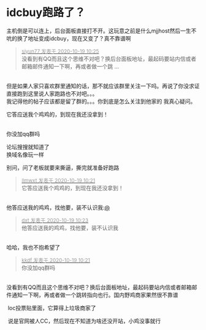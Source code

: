 # idcbuy跑路了？


主机倒是可以连上，后台面板直接打不开。这玩意之前是什么mjjhost然后一生不吭的换了地址变成idcbuy，现在又变了？真不靠谱啊

<div class="quote"><blockquote><font size="2"><a href="https://www.hostloc.com/forum.php?mod=redirect&amp;goto=findpost&amp;pid=9320441&amp;ptid=755885" target="_blank"><font color="#999999">siyun77 发表于 2020-10-19 10:25</font></a></font><br />
没看到有QQ而且这个思维不对吧？换后台面板地址，最起码要站内信或者邮箱邮件通知一下啊，再或者做一个跳 ...</blockquote></div><br />
但是如果人家只喜欢群里通知的话，那不就应该群里关注一下吗。再说了你没求证直接跑到这里说人家跑路也不对吧。。。<br />
我记得他的帖子应该都是留了群的。。。你到底是怎么关注到他家的 我真心疑问。

它答应送我个鸡鸡的，到现在我还没拿到！<br />
<br />
<img src="static/image/smiley/default/lol.gif" smilieid="12" border="0" alt="" /><img src="static/image/smiley/default/lol.gif" smilieid="12" border="0" alt="" /><img src="static/image/smiley/default/lol.gif" smilieid="12" border="0" alt="" />

你没加qq群吗

论坛搜搜就知道了<br />
换域名像玩一样

别问，问了老板就要来撕逼，撕完就准备好跑路<img id="aimg_A135E" onclick="zoom(this, this.src, 0, 0, 0)" class="zoom" src="https://cdn.jsdelivr.net/gh/hishis/forum-master/public/images/patch.gif" onmouseover="img_onmouseoverfunc(this)" onload="thumbImg(this)" border="0" alt="" />

<div class="quote"><blockquote><font size="2"><a href="https://www.hostloc.com/forum.php?mod=redirect&amp;goto=findpost&amp;pid=9320415&amp;ptid=755885" target="_blank"><font color="#999999">llmwxt 发表于 2020-10-19 10:21</font></a></font><br />
它答应送我个鸡鸡的，到现在我还没拿到！</blockquote></div><br />
他答应送我的鸡鸡，找他要，装不认识我:<a href="https://www.hostloc.com/home.php?mod=space&amp;uid=175" target="_blank">@</a>

<div class="quote"><blockquote><font size="2"><a href="https://www.hostloc.com/forum.php?mod=redirect&amp;goto=findpost&amp;pid=9320426&amp;ptid=755885" target="_blank"><font color="#999999">dxt 发表于 2020-10-19 10:23</font></a></font><br />
他答应送我的鸡鸡，找他要，装不认识我</blockquote></div><br />
哈哈，我也不抱希望了

<div class="quote"><blockquote><font size="2"><a href="https://www.hostloc.com/forum.php?mod=redirect&amp;goto=findpost&amp;pid=9320412&amp;ptid=755885" target="_blank"><font color="#999999">kkdf 发表于 2020-10-19 10:21</font></a></font><br />
你没加qq群吗</blockquote></div><br />
没看到有QQ而且这个思维不对吧？换后台面板地址，最起码要站内信或者邮箱邮件通知一下啊，再或者做一个跳转指向也行。国内野鸡商家果然很不靠谱

<img src="static/image/smiley/default/lol.gif" smilieid="12" border="0" alt="" /> loc投票贴里面，它算得上垃圾商家了

<img src="static/image/smiley/default/lol.gif" smilieid="12" border="0" alt="" /> 说是官网被人CC，然后现在不知道为啥还没开站，小鸡没事就行

